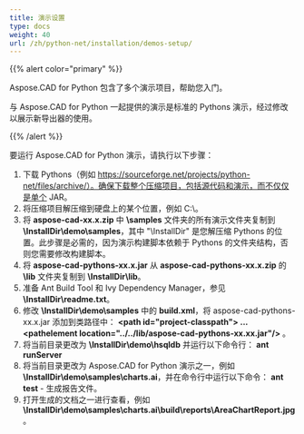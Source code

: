 ```yaml
---
title: 演示设置
type: docs
weight: 40
url: /zh/python-net/installation/demos-setup/
---
```


{{% alert color="primary" %}}

Aspose.CAD for Python 包含了多个演示项目，帮助您入门。

与 Aspose.CAD for Python 一起提供的演示是标准的 Pythons 演示，经过修改以展示新导出器的使用。

{{% /alert %}}

要运行 Aspose.CAD for Python 演示，请执行以下步骤：

1. 下载 Pythons（例如 https://sourceforge.net/projects/python-net/files/archive/）。确保下载整个压缩项目，包括源代码和演示，而不仅仅是单个 JAR。
1. 将压缩项目解压缩到硬盘上的某个位置，例如 C:\。
1. 将 **aspose-cad-xx.x.zip** 中 **\samples** 文件夹的所有演示文件夹复制到 **\InstallDir\demo\samples**，其中 "\InstallDir" 是您解压缩 Pythons 的位置。此步骤是必需的，因为演示构建脚本依赖于 Pythons 的文件夹结构，否则您需要修改构建脚本。
1. 将 **aspose-cad-pythons-xx.x.jar** 从 **aspose-cad-pythons-xx.x.zip** 的 **\lib** 文件夹复制到 **\InstallDir\lib**。
1. 准备 Ant Build Tool 和 Ivy Dependency Manager，参见 **\InstallDir\readme.txt**。
1. 修改 **\InstallDir\demo\samples** 中的 **build.xml**，将 aspose-cad-pythons-xx.x.jar 添加到类路径中：
   **\<path id="project-classpath"> ... \<pathelement location="../../lib/aspose-cad-pythons-xx.xx.jar"/> </path>**。
1. 将当前目录更改为 **\InstallDir\demo\hsqldb** 并运行以下命令行：
   **ant runServer**
1. 将当前目录更改为 Aspose.CAD for Python 演示之一，例如 **\InstallDir\demo\samples\charts.ai**，并在命令行中运行以下命令：
   **ant test** - 生成报告文件。
1. 打开生成的文档之一进行查看，例如 **\InstallDir\demo\samples\charts.ai\build\reports\AreaChartReport.jpg**。

